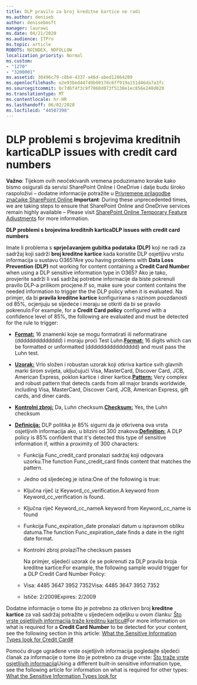 ```yaml
---
title: DLP pravilo za broj kreditne kartice ne radi
ms.author: deniseb
author: denisebmsft
manager: laurawi
ms.date: 04/21/2020
ms.audience: ITPro
ms.topic: article
ROBOTS: NOINDEX, NOFOLLOW
localization_priority: Normal
ms.custom:
- "1270"
- "3200001"
ms.assetid: 30496c79-c8b4-4337-a46d-abed12864209
ms.openlocfilehash: e2e93bed44749b9017dc6ff919a151d46da7a3fc
ms.sourcegitcommit: bc7d6f4f3c9f7060d073f5130e1ec856e248d020
ms.translationtype: MT
ms.contentlocale: hr-HR
ms.lasthandoff: 06/02/2020
ms.locfileid: "44507398"
---
```

# <a name="dlp-issues-with-credit-card-numbers"></a><span data-ttu-id="bd399-102">DLP problemi s brojevima kreditnih kartica</span><span class="sxs-lookup"><span data-stu-id="bd399-102">DLP issues with credit card numbers</span></span>

<span data-ttu-id="bd399-103">**Važno**: Tijekom ovih neočekivanih vremena poduzimamo korake kako bismo osigurali da servisi SharePoint Online i OneDrive i dalje budu široko raspoloživi – dodatne informacije potražite u [Privremene prilagodbe značajke SharePoint Online](https://aka.ms/ODSPAdjustments).</span><span class="sxs-lookup"><span data-stu-id="bd399-103">**Important**: During these unprecedented times, we are taking steps to ensure that SharePoint Online and OneDrive services remain highly available – Please visit [SharePoint Online Temporary Feature Adjustments](https://aka.ms/ODSPAdjustments) for more information.</span></span>

<span data-ttu-id="bd399-104">**DLP problemi s brojevima kreditnih kartica**</span><span class="sxs-lookup"><span data-stu-id="bd399-104">**DLP issues with credit card numbers**</span></span>

<span data-ttu-id="bd399-105">Imate li problema s **sprječavanjem gubitka podataka (DLP)** koji ne radi za sadržaj koji sadrži **broj kreditne kartice** kada koristite DLP osjetljivu vrstu informacija u sustavu O365?</span><span class="sxs-lookup"><span data-stu-id="bd399-105">Are you having problems with **Data Loss Prevention (DLP)** not working for content containing a **Credit Card Number** when using a DLP sensitive information type in O365?</span></span> <span data-ttu-id="bd399-106">Ako je tako, provjerite sadrži li vaš sadržaj potrebne informacije da biste pokrenuli pravilo DLP-a prilikom procjene.</span><span class="sxs-lookup"><span data-stu-id="bd399-106">If so, make sure your content contains the needed information to trigger the the DLP policy when it is evaluated.</span></span> <span data-ttu-id="bd399-107">Na primjer, da bi **pravila kreditne kartice** konfigurirana s razinom pouzdanosti od 85%, ocjenjuju se sljedeće i moraju se otkriti da bi se pravilo pokrenulo:</span><span class="sxs-lookup"><span data-stu-id="bd399-107">For example, for a **Credit Card policy** configured with a confidence level of 85%, the following are evaluated and must be detected for the rule to trigger:</span></span>
  
- <span data-ttu-id="bd399-108">**[Format:](https://docs.microsoft.com/microsoft-365/compliance/sensitive-information-type-entity-definitions#format-19)** 16 znamenki koje se mogu formatirati ili neformatirane (dddddddddddddd) i moraju proći Test Luhn.</span><span class="sxs-lookup"><span data-stu-id="bd399-108">**[Format:](https://docs.microsoft.com/microsoft-365/compliance/sensitive-information-type-entity-definitions#format-19)** 16 digits which can be formatted or unformatted (dddddddddddddddd) and must pass the Luhn test.</span></span>

- <span data-ttu-id="bd399-109">**[Uzorak:](https://docs.microsoft.com/microsoft-365/compliance/sensitive-information-type-entity-definitions#pattern-19)** Vrlo složen i robustan uzorak koji otkriva kartice svih glavnih marki širom svijeta, uključujući Visa, MasterCard, Discover Card, JCB, American Express, poklon kartice i diner kartice.</span><span class="sxs-lookup"><span data-stu-id="bd399-109">**[Pattern:](https://docs.microsoft.com/microsoft-365/compliance/sensitive-information-type-entity-definitions#pattern-19)** Very complex and robust pattern that detects cards from all major brands worldwide, including Visa, MasterCard, Discover Card, JCB, American Express, gift cards, and diner cards.</span></span>

- <span data-ttu-id="bd399-110">**[Kontrolni zbroj:](https://docs.microsoft.com/microsoft-365/compliance/sensitive-information-type-entity-definitions#checksum-19)** Da, Luhn checksum.</span><span class="sxs-lookup"><span data-stu-id="bd399-110">**[Checksum:](https://docs.microsoft.com/microsoft-365/compliance/sensitive-information-type-entity-definitions#checksum-19)** Yes, the Luhn checksum</span></span>

- <span data-ttu-id="bd399-111">**[Definicija:](https://docs.microsoft.com/microsoft-365/compliance/sensitive-information-type-entity-definitions#definition-19)** DLP politika je 85% sigurni da je otkrivena ova vrsta osjetljivih informacija ako, u blizini od 300 znakova:</span><span class="sxs-lookup"><span data-stu-id="bd399-111">**[Definition:](https://docs.microsoft.com/microsoft-365/compliance/sensitive-information-type-entity-definitions#definition-19)** A DLP policy is 85% confident that it's detected this type of sensitive information if, within a proximity of 300 characters:</span></span>

  - <span data-ttu-id="bd399-112">Funkcija Func_credit_card pronalazi sadržaj koji odgovara uzorku.</span><span class="sxs-lookup"><span data-stu-id="bd399-112">The function Func_credit_card finds content that matches the pattern.</span></span>

  - <span data-ttu-id="bd399-113">Jedno od sljedećeg je istina:</span><span class="sxs-lookup"><span data-stu-id="bd399-113">One of the following is true:</span></span>

  - <span data-ttu-id="bd399-114">Ključna riječ iz Keyword_cc_verification.</span><span class="sxs-lookup"><span data-stu-id="bd399-114">A keyword from Keyword_cc_verification is found.</span></span>

  - <span data-ttu-id="bd399-115">Ključna riječ Keyword_cc_name</span><span class="sxs-lookup"><span data-stu-id="bd399-115">A keyword from Keyword_cc_name is found</span></span>

  - <span data-ttu-id="bd399-116">Funkcija Func_expiration_date pronalazi datum u ispravnom obliku datuma.</span><span class="sxs-lookup"><span data-stu-id="bd399-116">The function Func_expiration_date finds a date in the right date format.</span></span>

  - <span data-ttu-id="bd399-117">Kontrolni zbroj prolazi</span><span class="sxs-lookup"><span data-stu-id="bd399-117">The checksum passes</span></span>

    <span data-ttu-id="bd399-118">Na primjer, sljedeći uzorak će se pokrenuti za DLP pravila broja kreditne kartice:</span><span class="sxs-lookup"><span data-stu-id="bd399-118">For example, the following sample would trigger for a DLP Credit Card Number Policy:</span></span>

  - <span data-ttu-id="bd399-119">Visa: 4485 3647 3952 7352</span><span class="sxs-lookup"><span data-stu-id="bd399-119">Visa: 4485 3647 3952 7352</span></span>
  
  - <span data-ttu-id="bd399-120">Ističe: 2/2009</span><span class="sxs-lookup"><span data-stu-id="bd399-120">Expires: 2/2009</span></span>

<span data-ttu-id="bd399-121">Dodatne informacije o tome što je potrebno za otkriven broj **kreditne kartice** za vaš sadržaj potražite u sljedećem odjeljku u ovom članku: [Što vrste osjetljivih informacija traže kreditnu karticu#](https://docs.microsoft.com/microsoft-365/compliance/sensitive-information-type-entity-definitions#credit-card-number)</span><span class="sxs-lookup"><span data-stu-id="bd399-121">For more information on what is required for a **Credit Card Number** to be detected for your content, see the following section in this article: [What the Sensitive Information Types look for Credit Card#](https://docs.microsoft.com/microsoft-365/compliance/sensitive-information-type-entity-definitions#credit-card-number)</span></span>
  
<span data-ttu-id="bd399-122">Pomoću druge ugrađene vrste osjetljivih informacija pogledajte sljedeći članak za informacije o tome što je potrebno za druge vrste: [Što traže vrste osjetljivih informacija](https://docs.microsoft.com/microsoft-365/compliance/sensitive-information-type-entity-definitions)</span><span class="sxs-lookup"><span data-stu-id="bd399-122">Using a different built-in sensitive information type, see the following article for information on what is required for other types: [What the Sensitive Information Types look for](https://docs.microsoft.com/microsoft-365/compliance/sensitive-information-type-entity-definitions)</span></span>
  